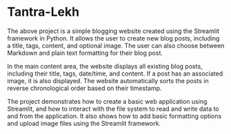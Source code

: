 # Tantra-Lekh

The above project is a simple blogging website created using the Streamlit framework in Python. It allows the user to create new blog posts, including a title, tags, content, and optional image. The user can also choose between Markdown and plain text formatting for their blog post.

In the main content area, the website displays all existing blog posts, including their title, tags, date/time, and content. If a post has an associated image, it is also displayed. The website automatically sorts the posts in reverse chronological order based on their timestamp.

The project demonstrates how to create a basic web application using Streamlit, and how to interact with the file system to read and write data to and from the application. It also shows how to add basic formatting options and upload image files using the Streamlit framework.
